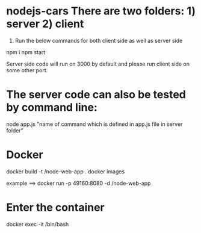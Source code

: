 # nodejs-cars There are two folders: 1) server 2) client
1. Run the below commands for both client side as well as server side

npm i 
npm start

Server side code will run on 3000 by default and please run client side on some other port. 

# The server code can also be tested by command line:

node app.js "name of command which is defined in app.js file in server folder"

# Docker
docker build -t <your username>/node-web-app .
docker images

example ==> docker run -p 49160:8080 -d <your username>/node-web-app

# Enter the container
docker exec -it <container id> /bin/bash

